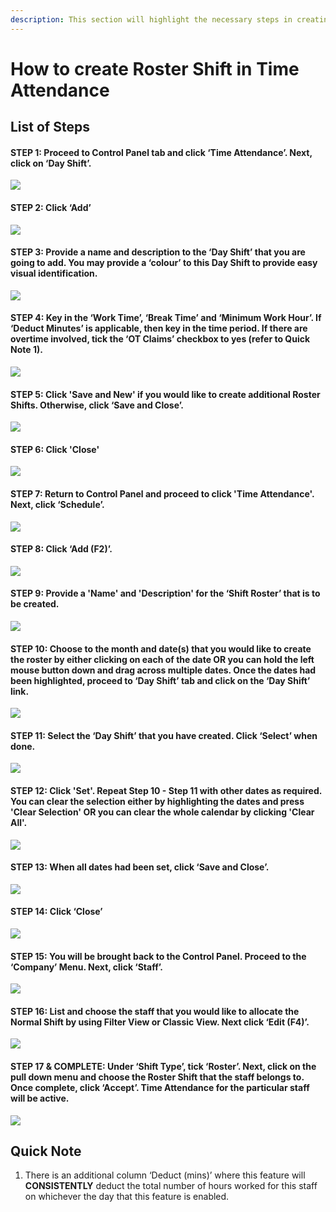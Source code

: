 ```yaml
---
description: This section will highlight the necessary steps in creating a Roster shift
---
```


# How to create Roster Shift in Time Attendance

## List of Steps

#### STEP 1: Proceed to Control Panel tab and click ‘Time Attendance’. Next, click on ‘Day Shift’.

![](../.gitbook/assets/untitled1%20%2817%29.png)



#### STEP 2: Click ‘Add’

![](../.gitbook/assets/untitled2%20%2811%29.png)



#### STEP 3: Provide a name and description to the ‘Day Shift’ that you are going to add. You may provide a ‘colour’ to this Day Shift to provide easy visual identification.

![](../.gitbook/assets/untitled3%20%2818%29.png)



#### STEP 4: Key in the ‘Work Time’, ‘Break Time’ and ‘Minimum Work Hour’. If ‘Deduct Minutes’ is applicable, then key in the time period. If there are overtime involved, tick the ‘OT Claims’ checkbox to yes \(refer to Quick Note 1\). 

![](../.gitbook/assets/untitled4%20%289%29.png)



#### STEP 5: Click 'Save and New' if you would like to create additional Roster Shifts. Otherwise, click ‘Save and Close’.

![](../.gitbook/assets/untitled5.png)



#### STEP 6: Click 'Close'

![](../.gitbook/assets/untitled6%20%286%29.png)



#### STEP 7: Return to Control Panel and proceed to click 'Time Attendance'. Next, click ‘Schedule’.

![](../.gitbook/assets/untitled7%20%282%29.png)



#### STEP 8: Click ‘Add \(F2\)’.

![](../.gitbook/assets/untitled8%20%284%29.png)



#### STEP 9: Provide a 'Name' and 'Description' for the ‘Shift Roster’ that is to be created.

![](../.gitbook/assets/untitled9%20%285%29.png)



#### STEP 10: Choose to the month and date\(s\) that you would like to create the roster by either clicking on each of the date OR you can hold the left mouse button down and drag across multiple dates. Once the dates had been highlighted, proceed to ‘Day Shift’ tab and click on the ‘Day Shift’ link.

![](../.gitbook/assets/untitled10%20%285%29.png)



#### STEP 11: Select the ‘Day Shift’ that you have created. Click ‘Select’ when done. 

![](../.gitbook/assets/untitled11%20%2810%29.png)



#### STEP 12: Click 'Set'. Repeat Step 10 - Step 11 with other dates as required. You can clear the selection either by highlighting the dates and press 'Clear Selection' OR you can clear the whole calendar by clicking 'Clear All'. 

![](../.gitbook/assets/untitled12%20%285%29.png)



#### STEP 13: When all dates had been set, click ‘Save and Close’.

![](../.gitbook/assets/untitled13%20%283%29.png)



#### STEP 14: Click ‘Close’

![](../.gitbook/assets/untitled14%20%283%29.png)



#### STEP 15: You will be brought back to the Control Panel. Proceed to the ‘Company’ Menu. Next, click ‘Staff’.

![](../.gitbook/assets/untitled15%20%282%29.png)



#### STEP 16: List and choose the staff that you would like to allocate the Normal Shift by using Filter View or Classic View. Next click ‘Edit \(F4\)’.

![](../.gitbook/assets/untitled16%20%283%29.png)



#### STEP 17 & COMPLETE: Under ‘Shift Type’, tick ‘Roster’. Next, click on the pull down menu and choose the Roster Shift that the staff belongs to. Once complete, click ‘Accept’. Time Attendance for the particular staff will be active.

![](../.gitbook/assets/untitled17%20%282%29.png)

## Quick Note

1. There is an additional column ‘Deduct \(mins\)’ where this feature will **CONSISTENTLY** deduct the total number of hours worked for this staff on whichever the day that this feature is enabled.

